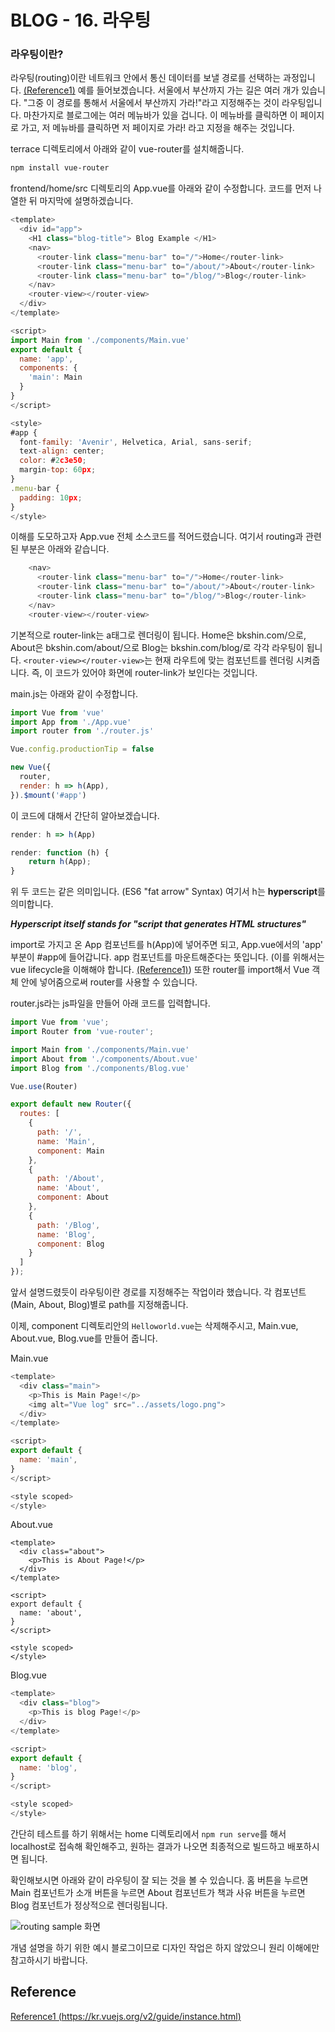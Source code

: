 # BLOG - 16. 라우팅

### 라우팅이란?

라우팅(routing)이란 네트워크 안에서 통신 데이터를 보낼 경로를 선택하는 과정입니다. [(Reference1)](https://ko.wikipedia.org/wiki/%EB%9D%BC%EC%9A%B0%ED%8C%85) 예를 들어보겠습니다. 서울에서 부산까지 가는 길은 여러 개가 있습니다. "그중 이 경로를 통해서 서울에서 부산까지 가라!"라고 지정해주는 것이 라우팅입니다. 마찬가지로 블로그에는 여러 메뉴바가 있을 겁니다. 이 메뉴바를 클릭하면 이 페이지로 가고, 저 메뉴바를 클릭하면 저 페이지로 가라! 라고 지정을 해주는 것입니다.  

terrace 디렉토리에서 아래와 같이 vue-router를 설치해줍니다.

```bash
npm install vue-router
```
 

 frontend/home/src 디렉토리의 App.vue를 아래와 같이 수정합니다. 코드를 먼저 나열한 뒤 마지막에 설명하겠습니다. 

```javascript
<template>
  <div id="app">
    <H1 class="blog-title"> Blog Example </H1>
    <nav>
      <router-link class="menu-bar" to="/">Home</router-link>
      <router-link class="menu-bar" to="/about/">About</router-link>
      <router-link class="menu-bar" to="/blog/">Blog</router-link>
    </nav>
    <router-view></router-view>
  </div>
</template>

<script>
import Main from './components/Main.vue'
export default {
  name: 'app',
  components: {
    'main': Main
  }
}
</script>

<style>
#app {
  font-family: 'Avenir', Helvetica, Arial, sans-serif;
  text-align: center;
  color: #2c3e50;
  margin-top: 60px;
}
.menu-bar {
  padding: 10px;
}
</style>
```

이해를 도모하고자 App.vue 전체 소스코드를 적어드렸습니다. 여기서 routing과 관련된 부분은 아래와 같습니다.

```javascript
    <nav>
      <router-link class="menu-bar" to="/">Home</router-link>
      <router-link class="menu-bar" to="/about/">About</router-link>
      <router-link class="menu-bar" to="/blog/">Blog</router-link>
    </nav>
    <router-view></router-view>
```

기본적으로 router-link는 a태그로 렌더링이 됩니다. Home은 bkshin.com/으로, About은 bkshin.com/about/으로 Blog는 bkshin.com/blog/로 각각 라우팅이 됩니다. ```<router-view></router-view>```는 현재 라우트에 맞는 컴포넌트를 렌더링 시켜줍니다. 즉, 이 코드가 있어야 화면에 router-link가 보인다는 것입니다.



main.js는 아래와 같이 수정합니다.

```javascript
import Vue from 'vue'
import App from './App.vue'
import router from './router.js'

Vue.config.productionTip = false

new Vue({
  router,
  render: h => h(App),
}).$mount('#app')
```

이 코드에 대해서 간단히 알아보겠습니다.

```js
render: h => h(App)
```

```js
render: function (h) {
    return h(App);
}
```

위 두 코드는 같은 의미입니다. (ES6 "fat arrow" Syntax) 여기서 h는 **hyperscript**를 의미합니다. 

***Hyperscript itself stands for "script that generates HTML structures"***

import로 가지고 온 App 컴포넌트를 h(App)에 넣어주면 되고, App.vue에서의 'app' 부분이 #app에 들어갑니다. app 컴포넌트를 마운트해준다는 뜻입니다. (이를 위해서는 vue lifecycle을 이해해야 합니다. [(Reference1)](https://kr.vuejs.org/v2/guide/instance.html)) 또한 router를 import해서 Vue 객체 안에 넣어줌으로써 router를 사용할 수 있습니다.



router.js라는 js파일을 만들어 아래 코드를 입력합니다.

```javascript
import Vue from 'vue';
import Router from 'vue-router';

import Main from './components/Main.vue'
import About from './components/About.vue'
import Blog from './components/Blog.vue'

Vue.use(Router)

export default new Router({
  routes: [
    {
      path: '/',
      name: 'Main',
      component: Main
    },
    {
      path: '/About',
      name: 'About',
      component: About
    },
    {
      path: '/Blog',
      name: 'Blog',
      component: Blog
    }
  ]
});
```

앞서 설명드렸듯이 라우팅이란 경로를 지정해주는 작업이라 했습니다. 각 컴포넌트 (Main, About, Blog)별로 path를 지정해줍니다.   

이제, component 디렉토리안의 ```Helloworld.vue```는 삭제해주시고, Main.vue, About.vue, Blog.vue를 만들어 줍니다.  

Main.vue

```javascript
<template>
  <div class="main">
    <p>This is Main Page!</p>
    <img alt="Vue log" src="../assets/logo.png">
  </div>
</template>

<script>
export default {
  name: 'main',
}
</script>

<style scoped>
</style>
```

About.vue

```vue
<template>
  <div class="about">
    <p>This is About Page!</p>
  </div>
</template>

<script>
export default {
  name: 'about',
}
</script>

<style scoped>
</style>
```

Blog.vue

```javascript
<template>
  <div class="blog">
    <p>This is blog Page!</p>
  </div>
</template>

<script>
export default {
  name: 'blog',
}
</script>

<style scoped>
</style>
```


간단히 테스트를 하기 위해서는 home 디렉토리에서 ```npm run serve```를 해서 localhost로 접속해 확인해주고, 원하는 결과가 나오면 최종적으로 빌드하고 배포하시면 됩니다.

확인해보시면 아래와 같이 라우팅이 잘 되는 것을 볼 수 있습니다. 홈 버튼을 누르면 Main 컴포넌트가 소개 버튼을 누르면 About 컴포넌트가 책과 사유 버튼을 누르면 Blog 컴포넌트가 정상적으로 렌더링됩니다. 

![routing sample 화면](http://cdn.bkshin.com/devRecord/2019/03/10/16_1.PNG)

개념 설명을 하기 위한 예시 블로그이므로 디자인 작업은 하지 않았으니 원리 이해에만 참고하시기 바랍니다. 


## Reference
[Reference1 (https://kr.vuejs.org/v2/guide/instance.html)](https://kr.vuejs.org/v2/guide/instance.html)
